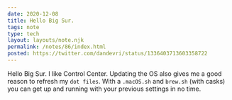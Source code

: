 ```yaml
---
date: 2020-12-08
title: Hello Big Sur.
tags: note
type: tech
layout: layouts/note.njk
permalink: /notes/86/index.html
posted: https://twitter.com/dandevri/status/1336403713603358722
---
```


Hello Big Sur. I like Control Center. Updating the OS also gives me a good reason to refresh my `dot files`.  With a `.macOS.sh` and `brew.sh` (with casks) you can get up and running with your previous settings in no time.
